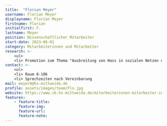 ```yaml
---
title:  "Florian Meyer"
username: Florian Meyer
displayname: Florian Meyer
firstname: Florian
initialfirst: F.
lastname: Meyer
position: Wissenschaftlicher Mitarbeiter
start-date: 2023-06-01
category: Mitarbeiterinnen und Mitarbeiter
research: >- 
    <ul>
    <li> Promotion zum Thema "Ausbreitung von Hass in sozialen Netzen und die Bestimmung der dynamischen Toxizität"
contact: >-
    <ul>
    <li> Raum 8-106
    <li> Sprechzeiten nach Vereinbarung
mail: meyer8@hs-mittweida.de 
profile: assets/images/team/Flo.jpg
website: https://www.cb.hs-mittweida.de/mitarbeiterinnen-mitarbeiter-in-ihren-fachgruppen/meyer-florian/
features:
    - feature-title:
      feature-img:
      feature-url:
      feature-note:
---
```

